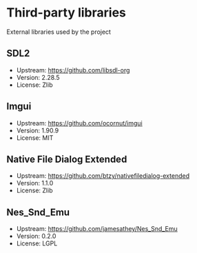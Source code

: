 # Third-party libraries
External libraries used by the project

## SDL2
- Upstream: https://github.com/libsdl-org
- Version: 2.28.5
- License: Zlib

## Imgui
- Upstream: https://github.com/ocornut/imgui
- Version: 1.90.9
- License: MIT

## Native File Dialog Extended
- Upstream: https://github.com/btzy/nativefiledialog-extended
- Version: 1.1.0
- License: Zlib

## Nes_Snd_Emu
- Upstream: https://github.com/jamesathey/Nes_Snd_Emu
- Version: 0.2.0
- License: LGPL

